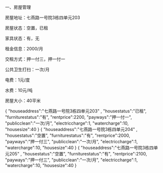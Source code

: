 一、房屋管理

房屋地址：七燕路一号院3栋四单元203

房屋状态：空置，已租

家具状态：有，无

租金信息：2000/月

交租方式：押一付三，押一付一

公共卫生打扫：一次/月

电费：1元/度

水费：10元/吨

房屋大小：40平米



{
   "houseaddress":"七燕路一号院3栋四单元203" ,
    "housestatus":"已租",
    "furniturestatus":"有",
    "rentprice":2200,
    "payways":"押一付一",
    "publicclean":"一次/月",
    "electriccharge":1,
    "watercharge":10,
    "housesize":40
}
{
   "houseaddress":"七燕路一号院3栋四单元204" ,
    "housestatus":"空置",
    "furniturestatus":"有",
    "rentprice":2000,
    "payways":"押一付三",
    "publicclean":"一次/月",
    "electriccharge":1,
    "watercharge":10,
    "housesize":40
}
{
   "houseaddress":"七燕路一号院3栋四单元205" ,
    "housestatus":"空置",
    "furniturestatus":"有",
    "rentprice":2100,
    "payways":"押一付三",
    "publicclean":"一次/月",
    "electriccharge":1,
    "watercharge":10,
    "housesize":40
}